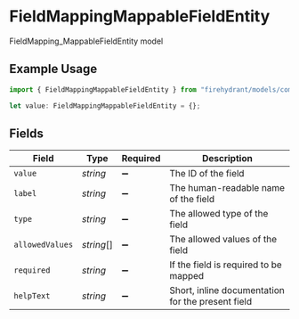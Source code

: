 # FieldMappingMappableFieldEntity

FieldMapping_MappableFieldEntity model

## Example Usage

```typescript
import { FieldMappingMappableFieldEntity } from "firehydrant/models/components";

let value: FieldMappingMappableFieldEntity = {};
```

## Fields

| Field                                             | Type                                              | Required                                          | Description                                       |
| ------------------------------------------------- | ------------------------------------------------- | ------------------------------------------------- | ------------------------------------------------- |
| `value`                                           | *string*                                          | :heavy_minus_sign:                                | The ID of the field                               |
| `label`                                           | *string*                                          | :heavy_minus_sign:                                | The human-readable name of the field              |
| `type`                                            | *string*                                          | :heavy_minus_sign:                                | The allowed type of the field                     |
| `allowedValues`                                   | *string*[]                                        | :heavy_minus_sign:                                | The allowed values of the field                   |
| `required`                                        | *string*                                          | :heavy_minus_sign:                                | If the field is required to be mapped             |
| `helpText`                                        | *string*                                          | :heavy_minus_sign:                                | Short, inline documentation for the present field |